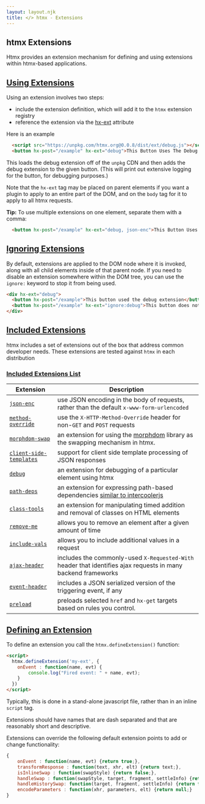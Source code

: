```yaml
---
layout: layout.njk
title: </> htmx - Extensions
---
```


## htmx Extensions

Htmx provides an extension mechanism for defining and using extensions within htmx-based applications.

## <a name="using"></a>[Using Extensions](#using)

Using an extension involves two steps:

 * include the extension definition, which will add it to the `htmx` extension registry
 * reference the extension via  the [hx-ext](/attributes/hx-ext) attribute

Here is an example

```html
  <script src="https://unpkg.com/htmx.org@0.0.8/dist/ext/debug.js"></script>
  <button hx-post="/example" hx-ext="debug">This Button Uses The Debug Extension</button>
```

This loads the debug extension off of the `unpkg` CDN and then adds the debug extension to the given button.  (This
will print out extensive logging for the button, for debugging purposes.)

Note that the `hx-ext` tag may be placed on parent elements if you want a plugin to apply to an entire part of the DOM,
and on the `body` tag for it to apply to all htmx requests.

**Tip:** To use multiple extensions on one element, separate them with a comma:

```html
  <button hx-post="/example" hx-ext="debug, json-enc">This Button Uses Two Extensions</button>
```

## <a name="ignore"></a> [Ignoring Extensions](#ignoring)

By default, extensions are applied to the DOM node where it is invoked, along with all child elements inside of that parent node.
If you need to disable an extension somewhere within the DOM tree, you can use the `ignore:` keyword to stop it from being used.

```html
<div hx-ext="debug">
  <button hx-post="/example">This button used the debug extension</button>
  <button hx-post="/example" hx-ext="ignore:debug">This button does not</button>
</div>
```

## <a name="included"></a> [Included Extensions](#included)

htmx includes a set of extensions out of the box that address common developer needs.  These extensions are tested
against `htmx` in each distribution

### <a name='reference'></a> [Included Extensions List](#reference)

<div class="info-table">

| Extension | Description
|-----------|-------------
| [`json-enc`](/extensions/json-enc) | use JSON encoding in the body of requests, rather than the default `x-www-form-urlencoded`
| [`method-override`](/extensions/method-override) | use the `X-HTTP-Method-Override` header for non-`GET` and `POST` requests
| [`morphdom-swap`](/extensions/morphdom-swap) | an extension for using the [morphdom](https://github.com/patrick-steele-idem/morphdom) library as the swapping mechanism in htmx.
| [`client-side-templates`](/extensions/client-side-templates) | support for client side template processing of JSON responses
| [`debug`](/extensions/debug) | an extension for debugging of a particular element using htmx
| [`path-deps`](/extensions/path-deps) | an extension for expressing path-based dependencies [similar to intercoolerjs](http://intercoolerjs.org/docs.html#dependencies)
| [`class-tools`](/extensions/class-tools) | an extension for manipulating timed addition and removal of classes on HTML elements
| [`remove-me`](/extensions/remove-me) | allows you to remove an element after a given amount of time
| [`include-vals`](/extensions/include-vals) | allows you to include additional values in a request
| [`ajax-header`](/extensions/ajax-header) | includes the commonly-used `X-Requested-With` header that identifies ajax requests in many backend frameworks
| [`event-header`](/extensions/event-header) | includes a JSON serialized version of the triggering event, if any
| [`preload`](/extensions/preload) | preloads selected `href` and `hx-get` targets based on rules you control.

</div>

## <a name="defining"></a>[Defining an Extension](#defining)

To define an extension you call the `htmx.defineExtension()` function:

```html
<script>
  htmx.defineExtension('my-ext', {
    onEvent : function(name, evt) {
        console.log("Fired event: " + name, evt);
    }
  })
</script>
```

Typically, this is done in a stand-alone javascript file, rather than in an inline `script` tag.

Extensions should have names that are dash separated and that are reasonably short and descriptive.

Extensions can override the following default extension points to add or change functionality:

```javascript
{
    onEvent : function(name, evt) {return true;},
    transformResponse : function(text, xhr, elt) {return text;},
    isInlineSwap : function(swapStyle) {return false;},
    handleSwap : function(swapStyle, target, fragment, settleInfo) {return false;},
    handleHistorySwap: function(target, fragment, settleInfo) {return false;},
    encodeParameters : function(xhr, parameters, elt) {return null;}
}
```
